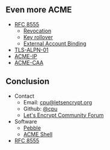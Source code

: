## Even more ACME

* [RFC 8555](https://tools.ietf.org/html/rfc8555)
  * [Revocation](https://tools.ietf.org/html/rfc8555#section-7.6)
  * [Key rollover](https://tools.ietf.org/html/rfc8555#section-7.3.5)
  * [External Account Binding](https://tools.ietf.org/html/rfc8555#section-7.3.4)
* [TLS-ALPN-01](https://tools.ietf.org/html/draft-ietf-acme-tls-alpn-05)
* [ACME-IP](https://tools.ietf.org/html/draft-ietf-acme-ip-05)
* [ACME-CAA](https://tools.ietf.org/html/draft-ietf-acme-caa-06)



## Conclusion

* Contact
  * Email: [cpu@letsencrypt.org](mailto://cpu@letsencrypt.org)
  * Github: [@cpu](https://github.com/cpu)
  * [Let's Encrypt Community Forum](https://community.letsencrypt.org)
* Software
  * [Pebble](https://github.com/letsencrypt/pebble)
  * [ACME Shell](https://github.com/cpu/acmeshell)
* [RFC 8555](https://tools.ietf.org/html/rfc8555)
